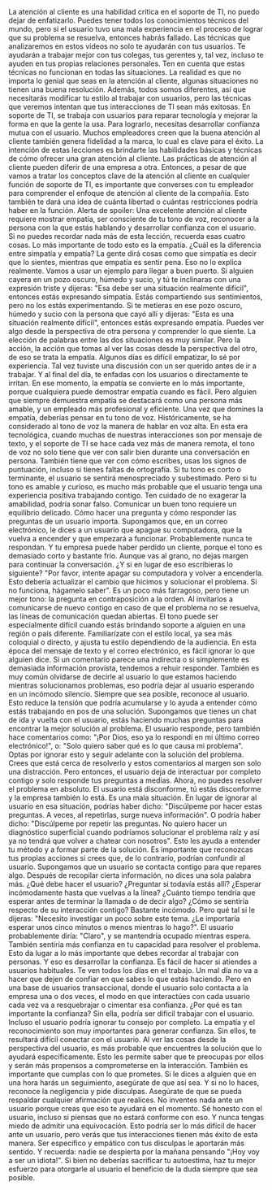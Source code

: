 La atención al cliente es una habilidad crítica
en el soporte de TI, no puedo dejar de enfatizarlo. Puedes tener todos los conocimientos técnicos
del mundo, pero si el usuario tuvo una mala experiencia en el proceso de lograr
que su problema se resuelva, entonces habrás fallado. Las técnicas que analizaremos en estos videos
no solo te ayudarán con tus usuarios. Te ayudarán a trabajar mejor
con tus colegas, tus gerentes y, tal vez, incluso te ayuden
en tus propias relaciones personales. Ten en cuenta que estas técnicas
no funcionan en todas las situaciones. La realidad es que no importa lo genial
que seas en la atención al cliente, algunas situaciones
no tienen una buena resolución. Además, todos somos diferentes, así que necesitarás modificar tu estilo
al trabajar con usuarios, pero las técnicas que veremos intentan
que tus interacciones de TI sean más exitosas. En soporte de TI, se trabaja con usuarios para reparar tecnología
y mejorar la forma en que la gente la usa. Para lograrlo, necesitas desarrollar
confianza mutua con el usuario. Muchos empleadores creen
que la buena atención al cliente también genera fidelidad a la marca,
lo cual es clave para el éxito. La intención de estas lecciones
es brindarte las habilidades básicas y técnicas de cómo ofrecer
una gran atención al cliente. Las prácticas de atención al cliente
pueden diferir de una empresa a otra. Entonces, a pesar de que vamos a tratar los conceptos clave
de la atención al cliente en cualquier función de soporte de TI, es importante que converses con tu empleador
para comprender el enfoque de atención al cliente de la compañía. Esto también te dará
una idea de cuánta libertad o cuántas restricciones podría haber en la función. Alerta de spoiler: Una excelente atención al cliente requiere
mostrar empatía, ser consciente de tu tono de voz, reconocer a la persona con la que estás hablando
y desarrollar confianza con el usuario. Si no puedes recordar nada más de esta lección,
recuerda esas cuatro cosas. Lo más importante de todo esto
es la empatía. ¿Cuál es la diferencia entre
simpatía y empatía? La gente dirá cosas como que
simpatía es decir que lo sientes, mientras que empatía es sentir pena. Eso no lo explica realmente. Vamos a usar un ejemplo
para llegar a buen puerto. Si alguien cayera en un pozo oscuro,
húmedo y sucio, y tú te inclinaras con una expresión triste
y dijeras: "Esa debe ser una situación realmente difícil",
entonces estás expresando simpatía. Estás compartiendo sus sentimientos,
pero no los estás experimentando. Si te metieras en ese pozo oscuro,
húmedo y sucio con la persona que cayó allí y dijeras: "Esta es una situación realmente difícil",
entonces estás expresando empatía. Puedes ver algo
desde la perspectiva de otra persona y comprender lo que siente. La elección de palabras
entre las dos situaciones es muy similar. Pero la acción, la acción que tomas
al ver las cosas desde la perspectiva del otro, de eso se trata la empatía. Algunos días es difícil empatizar,
lo sé por experiencia. Tal vez tuviste una discusión
con un ser querido antes de ir a trabajar. Y al final del día,
te enfadas con los usuarios o directamente te irritan. En ese momento, la empatía
se convierte en lo más importante, porque cualquiera puede demostrar
empatía cuando es fácil. Pero alguien que siempre demuestra empatía
se destacará como una persona más amable, y un empleado
más profesional y eficiente. Una vez que domines la empatía,
deberías pensar en tu tono de voz. Históricamente, se ha considerado al tono de voz
la manera de hablar en voz alta. En esta era tecnológica, cuando muchas
de nuestras interacciones son por mensaje de texto, y el soporte de TI se hace cada vez más de manera remota, el tono de voz no solo tiene que ver con salir bien
durante una conversación en persona. También tiene que ver con cómo escribes,
usas los signos de puntuación, incluso si tienes faltas de ortografía. Si tu tono es corto o terminante,
el usuario se sentirá menospreciado y subestimado. Pero si tu tono es amable y curioso, es mucho más probable que el usuario tenga
una experiencia positiva trabajando contigo. Ten cuidado de no exagerar
la amabilidad, podría sonar falso. Comunicar un buen tono
requiere un equilibrio delicado. Cómo hacer una pregunta y cómo responder
las preguntas de un usuario importa. Supongamos que, en un correo electrónico,
le dices a un usuario que apague su computadora, que la vuelva a encender y que empezará a funcionar. Probablemente nunca te respondan. Y tu empresa puede haber perdido un cliente,
porque el tono es demasiado corto y bastante frío. Aunque vas al grano,
no dejas margen para continuar la conversación. ¿Y si en lugar de eso escribieras lo siguiente?
"Por favor, intente apagar su computadora y volver a encenderla. Esto debería actualizar el cambio que hicimos
y solucionar el problema. Si no funciona, hágamelo saber". Es un poco más farragoso, pero tiene un mejor tono:
la pregunta en contraposición a la orden. Al invitarlos a comunicarse de nuevo contigo
en caso de que el problema no se resuelva, las líneas de comunicación quedan abiertas. El tono puede ser especialmente difícil
cuando estás brindando soporte a alguien en una región o país diferente. Familiarízate
con el estilo local, ya sea más coloquial o directo,
y ajusta tu estilo dependiendo de la audiencia. En esta época del mensaje de texto y el correo electrónico,
es fácil ignorar lo que alguien dice. Si un comentario parece una indirecta o si simplemente es demasiada información provista,
tendemos a rehuir responder. También es muy común olvidarse
de decirle al usuario lo que estamos haciendo mientras solucionamos problemas, eso podría dejar al usuario
esperando en un incómodo silencio. Siempre que sea posible, reconoce al usuario. Esto reduce la tensión
que podría acumularse y lo ayuda a entender
cómo estás trabajando en pos de una solución. Supongamos que tienes un chat
de ida y vuelta con el usuario, estás haciendo muchas preguntas
para encontrar la mejor solución al problema. El usuario responde, pero también hace comentarios como:
"¡Por Dios, eso ya lo respondí en mi último correo electrónico!", o:
"Solo quiero saber qué es lo que causa mi problema". Optas por ignorar esto
y seguir adelante con la solución del problema. Crees que está cerca
de resolverlo y estos comentarios al margen
son solo una distracción. Pero entonces, el usuario
deja de interactuar por completo contigo y solo responde tus preguntas
a medias. Ahora, no puedes
resolver el problema en absoluto. El usuario está disconforme, tú estás disconforme
y la empresa también lo está. Es una mala situación. En lugar de ignorar al usuario en esa situación,
podrías haber dicho: "Discúlpeme por hacer estas preguntas. A veces, al repetirlas,
surge nueva información". O podría haber dicho:
"Discúlpeme por repetir las preguntas. No quiero hacer un diagnóstico superficial
cuando podríamos solucionar el problema raíz y así ya no tendrá que volver a chatear con nosotros". Esto les ayuda a entender tu método
y a formar parte de la solución. Es importante que reconozcas tus propias acciones
si crees que, de lo contrario, podrían confundir al usuario. Supongamos que un usuario
se contacta contigo para que repares algo. Después de recopilar cierta información,
no dices una sola palabra más. ¿Qué debe hacer el usuario? ¿Preguntar si todavía estás allí? ¿Esperar incómodamente
hasta que vuelvas a la línea? ¿Cuánto tiempo tendría que esperar
antes de terminar la llamada o de decir algo? ¿Cómo se sentiría respecto de su interacción contigo?
Bastante incómodo. Pero qué tal si le dijeras:
"Necesito investigar un poco sobre este tema. ¿Le importaría esperar unos cinco minutos
o menos mientras lo hago?". El usuario probablemente diría: "Claro",
y se mantendría ocupado mientras espera. También sentiría más confianza
en tu capacidad para resolver el problema. Esto da lugar a lo más importante
que debes recordar al trabajar con personas. Y eso es desarrollar la confianza. Es fácil de hacer
si atiendes a usuarios habituales. Te ven todos los días en el trabajo. Un mal día no va a hacer que dejen de confiar
en que sabes lo que estás haciendo. Pero en una base de usuarios transaccional,
donde el usuario solo contacta a la empresa una o dos veces, el modo en que interactúes
con cada usuario cada vez va a resquebrajar o cimentar esa confianza. ¿Por qué es tan importante la confianza? Sin ella, podría ser difícil
trabajar con el usuario. Incluso el usuario podría ignorar tu consejo por completo. La empatía y el reconocimiento
son muy importantes para generar confianza. Sin ellos, te resultará difícil
conectar con el usuario. Al ver las cosas
desde la perspectiva del usuario, es más probable que encuentres la solución
que lo ayudará específicamente. Esto les permite saber que te preocupas por ellos y serán más propensos
a comprometerse en la interacción. También es importante
que cumplas con lo que prometes. Si le dices a alguien
que en una hora harás un seguimiento, asegúrate de que así sea. Y si no lo haces,
reconoce la negligencia y pide disculpas. Asegúrate de que se pueda respaldar
cualquier afirmación que realices. No inventes nada ante un usuario
porque creas que eso te ayudará en el momento. Sé honesto con el usuario,
incluso si piensas que no estará conforme con eso. Y nunca tengas miedo
de admitir una equivocación. Esto podría ser lo más difícil
de hacer ante un usuario, pero verás que tus interacciones
tienen más éxito de esta manera. Ser específico y empático con tus disculpas
le aportarán más sentido. Y recuerda:
nadie se despierta por la mañana pensando "¡Hoy voy a ser un idiota!". Si bien no deberías
sacrificar tu autoestima, haz tu mejor esfuerzo para otorgarle al usuario
el beneficio de la duda siempre que sea posible.